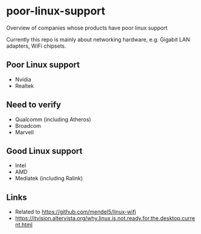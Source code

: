 # poor-linux-support
Overview of companies whose products have poor linux support

Currently this repo is mainly about networking hardware, e.g. Gigabit LAN adapters, WiFi chipsets.

## Poor Linux support
- Nvidia
- Realtek

## Need to verify
- Qualcomm (including Atheros)
- Broadcom
- Marvell

## Good Linux support
- Intel
- AMD
- Mediatek (including Ralink)

## Links
- Related to https://github.com/mendel5/linux-wifi
- https://itvision.altervista.org/why.linux.is.not.ready.for.the.desktop.current.html
